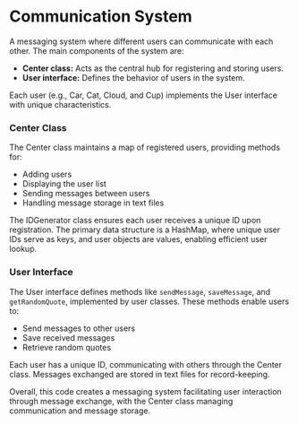 # Communication System

A messaging system where different users can communicate with each other. The main components of the system are:

- **Center class:** Acts as the central hub for registering and storing users.
- **User interface:** Defines the behavior of users in the system.

Each user (e.g., Car, Cat, Cloud, and Cup) implements the User interface with unique characteristics.

### Center Class

The Center class maintains a map of registered users, providing methods for:

- Adding users
- Displaying the user list
- Sending messages between users
- Handling message storage in text files

The IDGenerator class ensures each user receives a unique ID upon registration. The primary data structure is a HashMap, where unique user IDs serve as keys, and user objects are values, enabling efficient user lookup.

### User Interface

The User interface defines methods like `sendMessage`, `saveMessage`, and `getRandomQuote`, implemented by user classes. These methods enable users to:

- Send messages to other users
- Save received messages
- Retrieve random quotes

Each user has a unique ID, communicating with others through the Center class. Messages exchanged are stored in text files for record-keeping.

Overall, this code creates a messaging system facilitating user interaction through message exchange, with the Center class managing communication and message storage.

